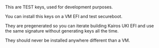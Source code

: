 This are TEST keys, used for development purposes.

You can install this keys on a VM EFI and test secureboot.

They are pregenerated so you can iterate building Kairos UKI EFI and use the same signature without generating keys
all the time.

They should never be installed anywhere different than a VM.